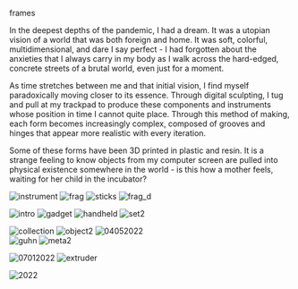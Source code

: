 frames

In the deepest depths of the pandemic, I had a dream. It was a utopian vision of a world that was both foreign and home. It was soft, colorful, multidimensional, and dare I say perfect - I had forgotten about the anxieties that I always carry in my body as I walk across the hard-edged, concrete streets of a brutal world, even just for a moment.

As time stretches between me and that initial vision, I find myself paradoxically moving closer to its essence. Through digital sculpting, I tug and pull at my trackpad to produce these components and instruments whose position in time I cannot quite place. Through this method of making, each form becomes increasingly complex, composed of grooves and hinges that appear more realistic with every iteration. 

Some of these forms have been 3D printed in plastic and resin. It is a strange feeling to know objects from my computer screen are pulled into physical existence somewhere in the world - is this how a mother feels, waiting for her child in the incubator? 

![instrument](../../images/digitalmedia/renderings/instrument.jpg)
![frag](../../images/digitalmedia/renderings/frag.jpg)
![sticks](../../images/digitalmedia/renderings/sticks.jpg)
![frag_d](../../images/digitalmedia/renderings/frag_d.jpeg)

![intro](../../images/digitalmedia/renderings/intro.jpg)
![gadget](../../images/digitalmedia/renderings/gadget.jpg)
![handheld](../../images/digitalmedia/renderings/handheld.jpeg)
![set2](../../images/digitalmedia/renderings/set2.jpg)

![collection](../../images/digitalmedia/renderings/collection.jpg)
![object2](../../images/digitalmedia/renderings/object2.jpeg)
![04052022](../../images/digitalmedia/renderings/04052022.jpeg)  
![guhn](../../images/digitalmedia/renderings/guhn.jpg)
![meta2](../../images/digitalmedia/renderings/meta.jpeg) 


 
![07012022](../../images/digitalmedia/renderings/07012022.jpeg)
![extruder](../../images/digitalmedia/renderings/extruder.jpg)

![2022](../../images/digitalmedia/renderings/2022.jpg)
